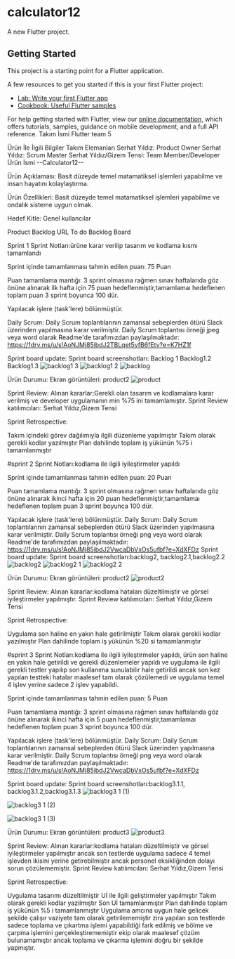 # calculator12

A new Flutter project.

## Getting Started

This project is a starting point for a Flutter application.

A few resources to get you started if this is your first Flutter project:

- [Lab: Write your first Flutter app](https://flutter.dev/docs/get-started/codelab)
- [Cookbook: Useful Flutter samples](https://flutter.dev/docs/cookbook)

For help getting started with Flutter, view our
[online documentation](https://flutter.dev/docs), which offers tutorials,
samples, guidance on mobile development, and a full API reference.
Takım İsmi
Flutter team 5

Ürün İle İlgili Bilgiler
Takım Elemanları
Serhat Yıldız: Product Owner
Serhat Yıldız: Scrum Master
Serhat Yıldız/Gizem Tensi: Team Member/Developer
Ürün İsmi
--Calculator12--

Ürün Açıklaması:
Basit düzeyde temel matamatiksel işlemleri yapabilme ve insan hayatını kolaylaştırma.

Ürün Özellikleri:
Basit düzeyde temel matamatiksel işlemleri yapabilme ve ondalık sisteme uygun olmak.

Hedef Kitle:
Genel kullancılar 

Product Backlog URL
To do Backlog Board

Sprint 1
Sprint Notları:ürüne karar verilip tasarım ve kodlama kısmı tamamlandı

Sprint içinde tamamlanması tahmin edilen puan: 75 Puan

Puan tamamlama mantığı: 3 sprint olmasına rağmen sınav haftalarıda göz önüne alınarak ilk hafta için 75 puan hedeflenmiştir,tamamlamaı hedeflenen toplam puan 3 sprint boyunca 100 dür.

Yapılacak işlere (task'lere) bölünmüştür. 

Daily Scrum: Daily Scrum toplantılarının zamansal sebeplerden ötürü Slack üzerinden yapılmasına karar verilmiştir. Daily Scrum toplantısı örneği jpeg veya word olarak Readme'de tarafımızdan paylaşılmaktadır: https://1drv.ms/u/s!AoNJMj85ibdJ2TBLqet5yfB6fEtv?e=K7HZ1f

Sprint board update: Sprint board screenshotları: Backlog 1 Backlog1.2 Backlog1.3
![backlog1 3](https://user-images.githubusercontent.com/86874924/167295764-9b38fe23-7bfc-4e01-bed3-35313d5f5ae4.png)
![backlog1 2](https://user-images.githubusercontent.com/86874924/167295913-feb5151f-2f1e-4dd7-be0a-745b86331cc6.png)
![backlog](https://user-images.githubusercontent.com/86874924/167295924-cdaf55c8-3f8b-421d-9135-ce2b413ae819.png)




Ürün Durumu: Ekran görüntüleri: product2
![product](https://user-images.githubusercontent.com/86874924/167295753-59bb17f9-a94f-426e-beb7-f65cec9f1f76.png)


Sprint Review: Alınan kararlar:Gerekli olan tasarım ve kodlamalara karar verilmiş ve developer uygulamanın min %75 ini tamamlamıştır. 
Sprint Review katılımcıları: Serhat Yıldız,Gizem Tensi

Sprint Retrospective:

Takım içindeki görev dağılımıyla ilgili düzenleme yapılmıştır
Takım olarak gerekli kodlar yazılmıştır 
Plan dahilinde toplam iş yükünün  %75 i tamamlanmıştır

#sprint 2
Sprint Notları:kodlama ile ilgili iyileştirmeler yapıldı

Sprint içinde tamamlanması tahmin edilen puan: 20  Puan

Puan tamamlama mantığı: 3 sprint olmasına rağmen sınav haftalarıda göz önüne alınarak ikinci hafta için  20 puan hedeflenmiştir,tamamlamaı hedeflenen toplam puan 3 sprint boyunca 100 dür.

Yapılacak işlere (task'lere) bölünmüştür. 
Daily Scrum: Daily Scrum toplantılarının zamansal sebeplerden ötürü Slack üzerinden yapılmasına karar verilmiştir. Daily Scrum toplantısı örneği png veya word olarak Readme'de tarafımızdan paylaşılmaktadır: https://1drv.ms/u/s!AoNJMj85ibdJ2VwcaDbVxOs5ufbf?e=XdXFDz
Sprint board update: Sprint board screenshotları:backlog2, backlog2.1,backlog2.2
![backlog2](https://user-images.githubusercontent.com/86874924/167430266-872c1ab5-f027-4244-848f-9a90347e0c0b.png)
![backlog2 1](https://user-images.githubusercontent.com/86874924/167430358-4070cb90-a12c-4f85-994e-3ca317ff1f29.png)
![backlog2 2](https://user-images.githubusercontent.com/86874924/167430315-881db688-6db7-4650-aba3-27340a0a6533.png)

Ürün Durumu: Ekran görüntüleri: product2
![product2](https://user-images.githubusercontent.com/86874924/168444933-d562fa57-5d79-4082-ab88-4822494c62b5.png)


Sprint Review: Alınan kararlar:kodlama hataları düzeltilmiştir ve görsel iyileştirmeler yapılmıştır.
Sprint Review katılımcıları: Serhat Yıldız,Gizem Tensi

Sprint Retrospective:

Uygulama son haline en yakın hale getirilmiştir
Takım olarak gerekli kodlar yazılmıştır 
Plan dahilinde toplam iş yükünün %20 si tamamlanmıştır

#sprint 3
Sprint Notları:kodlama ile ilgili iyileştirmeler yapıldı, ürün son haline en yakın hale getirildi ve gerekli düzenlemeler yapıldı ve uygulama ile ilgili gerekli  testler yapılıp son kullanıma sunulabilir hale getirildi ancak son kez yapılan testteki hatalar maalesef tam olarak çözülemedi ve uygulama temel 4 işlev yerine sadece 2 işlev yapabildi.


Sprint içinde tamamlanması tahmin edilen puan: 5  Puan

Puan tamamlama mantığı: 3 sprint olmasına rağmen sınav haftalarıda göz önüne alınarak ikinci hafta için  5 puan hedeflenmiştir,tamamlamaı hedeflenen toplam puan 3 sprint boyunca 100 dür.

Yapılacak işlere (task'lere) bölünmüştür. 
Daily Scrum: Daily Scrum toplantılarının zamansal sebeplerden ötürü Slack üzerinden yapılmasına karar verilmiştir. Daily Scrum toplantısı örneği png veya word olarak Readme'de tarafımızdan paylaşılmaktadır: https://1drv.ms/u/s!AoNJMj85ibdJ2VwcaDbVxOs5ufbf?e=XdXFDz

Sprint board update: Sprint board screenshotları:backlog3.1.1, backlog3.1.2,backlog3.1.3
![backlog3 1 (1)](https://user-images.githubusercontent.com/86874924/168445064-9912d4a7-0352-4733-9f9d-3f123cede69a.png)

![backlog3 1 (2)](https://user-images.githubusercontent.com/86874924/168445072-53e9d6d9-6d8d-4fb8-bd01-eb23d00e9727.png)

![backlog3 1 (3)](https://user-images.githubusercontent.com/86874924/168445086-6229aad2-3de3-4c36-8f2a-1a72f70cddae.png)


Ürün Durumu: Ekran görüntüleri: product3
![product3](https://user-images.githubusercontent.com/86874924/168444762-c58dd6cc-e742-4ead-896b-cc9065bed02d.png)

Sprint Review: Alınan kararlar:kodlama hataları düzeltilmiştir ve görsel iyileştirmeler yapılmıştır ancak son testlerde uygulama sadece 4 temel işlevden ikisini yerine getirebilmiştir ancak personel eksikliğinden dolayı sorun çözülememiştir.
Sprint Review katılımcıları: Serhat Yıldız,Gizem Tensi

Sprint Retrospective:

Uygulama tasarımı düzeltilmiştir
Uİ ile ilgili geliştirmeler yapılmıştır
Takım olarak gerekli kodlar yazılmıştır 
Son Uİ tamamlanmıştır 
Plan dahilinde toplam iş yükünün %5 i tamamlanmıştır
Uygulama amcına uygun hale gelicek şekilde çalışır vaziyete tam olarak getirilememiştir zira yapılan son testlerde sadece toplama ve çıkartma işlemi yapabildiği fark  edilmiş ve bölme ve çarpma işlemini gerçekleştirememiştir ekip olarak maalesef çözüm bulunamamıştır ancak toplama ve çıkarma işlemini doğru bir şekilde yapmıştır.














